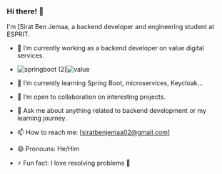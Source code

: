 ### Hi there! 👋

I'm [Sirat Ben Jemaa, a backend developer and engineering student at ESPRIT.

- 🔭 I’m currently working as a backend developer on value digital services.
-  ![springboot (2)](https://github.com/Sirat-chan/Sirat-chan/assets/110188350/bf01ba00-09d3-445e-b311-eef71aa189b9)![value](https://github.com/Sirat-chan/Sirat-chan/assets/110188350/2f0a9324-a4d2-4a09-86f7-62c59dd39dcb)
- 🌱 I’m currently learning Spring Boot, microservices, Keycloak...
- 👯 I’m open to collaboration on interesting projects.
- 💬 Ask me about anything related to backend development or my learning journey.
- 📫 How to reach me: [siratbenjemaa02@gmail.com]
- 😄 Pronouns: He/Him

- ⚡ Fun fact: I love resolving problems 🫣

<!--
**Sirat-chan/Sirat-chan** is a ✨ _special_ ✨ repository because its `README.md` (this file) appears on your GitHub profile.
-->
